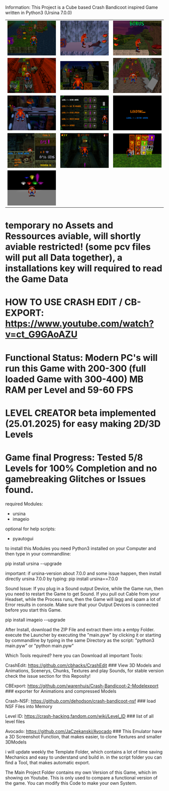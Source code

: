 Information: This Project is a Cube based Crash Bandicoot inspired Game written in Python3 (Ursina 7.0.0)
<table>
  <tr>
    <td><img src="screenshot/cb_01.jpg" width="300" /></td>
    <td><img src="screenshot/cb_02.jpg" width="300" /></td>
    <td><img src="screenshot/cb_03.jpg" width="300" /></td>
  </tr>
  <tr>
    <td><img src="screenshot/cb_04.jpg" width="300" /></td>
    <td><img src="screenshot/cb_05.jpg" width="300" /></td>
    <td><img src="screenshot/cb_06.jpg" width="300" /></td>
  </tr>
  <tr>
    <td><img src="screenshot/cb_07.jpg" width="300" /></td>
    <td><img src="screenshot/cb_08.jpg" width="300" /></td>
    <td><img src="screenshot/cb_09.jpg" width="300" /></td>
  </tr>
  <tr>
    <td><img src="screenshot/cb_10.jpg" width="300" /></td>
    <td><img src="screenshot/cb_11.jpg" width="300" /></td>
    <td><img src="screenshot/cb_12.jpg" width="300" /></td>
  </tr>
  <tr>
    <td><img src="screenshot/cb_13.jpg" width="300" /></td>
  </tr>
</table>

# temporary no Assets and Ressources aviable, will shortly aviable restricted! (some pcv files will put all Data together), a installations key will required to read the Game Data #
# HOW TO USE CRASH EDIT / CB-EXPORT: https://www.youtube.com/watch?v=ct_G9GAoAZU #

# Functional Status: Modern PC's will run this Game with 200-300 (full loaded Game with 300-400) MB RAM per Level and 59-60 FPS
# LEVEL CREATOR beta implemented (25.01.2025) for easy making 2D/3D Levels
# Game final Progress: Tested 5/8 Levels for 100% Completion and no gamebreaking Glitches or Issues found.

required Modules:
- ursina
- imageio

optional for help scripts:
- pyautogui

to install this Modules you need Python3 installed on your Computer and then type in your commandline:

pip install ursina --upgrade

important: if ursina-version about 7.0.0 and some issue happen, then install
directly ursina 7.0.0 by typing: pip install ursina==7.0.0

Sound Issue: If you plug in a Sound output Device, while the Game run, then
you need to restart the Game to get Sound. If you pull out Cable from your 
Headset, while the Process runs, then the Game will lagg and spam a lot of
Error results in console. Make sure that your Output Devices is connected before
you start this Game.

pip install imageio --upgrade

After Install, download the ZIP File and extract them into a emtpy Folder.
execute the Launcher by executing the "main.pyw" by clicking it or starting by
commandline by typing in the same Directory as the script: "python3 main.pyw" or "python main.pyw"

Which Tools required? here you can Download all important Tools:

CrashEdit: https://github.com/cbhacks/CrashEdit ### View 3D Models and Animations, Scenerys, Chunks, Textures and play Sounds, for stable version check the issue section for this Reposity!

CBExport:  https://github.com/warenhuis/Crash-Bandicoot-2-Modelexport ### exporter for Animations and compressed Models

Crash-NSF: https://github.com/dehodson/crash-bandicoot-nsf ### load NSF Files into Memory

Level ID:  https://crash-hacking.fandom.com/wiki/Level_ID ### list of all level files

Avocado:   https://github.com/JaCzekanski/Avocado ### This Emulator have a 3D Screenshot Function, that makes easier, to clone Textures and smaller 3DModels

i will update weekly the Template Folder, which contains a lot of time saving Mechanics and easy to understand und build in.
in the script folder you can find a Tool, that makes automatic export.

The Main Project Folder contains my own Version of this Game, which im showing on Youtube. This is only used to compare a functional version of the game.
You can modify this Code to make your own System.
